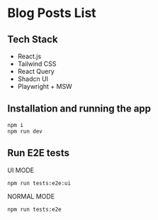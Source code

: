 # Blog Posts List

## Tech Stack

- React.js
- Tailwind CSS
- React Query
- Shadcn UI
- Playwright + MSW

## Installation and running the app

```
npm i
npm run dev
```

## Run E2E tests

UI MODE

```
npm run tests:e2e:ui
```

NORMAL MODE

```
npm run tests:e2e
```
